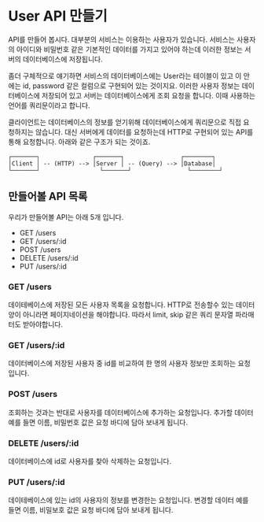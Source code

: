User API 만들기
==============

API를 만들어 봅시다. 대부분의 서비스는 이용하는 사용자가 있습니다. 서비스는 사용자의 아이디와 비밀번호 같은 기본적인 데이터를 가지고 있어야 하는데 이러한 정보는 서버의 데이터베이스에 저장됩니다.

좀더 구체적으로 얘기하면 서비스의 데이터베이스에는 User라는 테이블이 있고 이 안에는 id, password 같은 컬럼으로 구현되어 있는 것이지요. 이러한 사용자 정보는 데이터베이스에 저장되어 있고 서버는 데이터베이스에게 조회 요청을 합니다. 이때 사용하는 언어를 쿼리문이라고 합니다.

클라이언트는 데이터베이스의 정보를 얻기위해 데이터베이스에게 쿼리문으로 직접 요청하지는 않습니다. 대신 서버에게 데이터를 요청하는데 HTTP로 구현되어 있는 API를 통해 요청합니다. 아래와 같은 구조가 되는 것이죠.

```
┌───────┐               ┌───────┐                ┌────────┐
│Client │ -- (HTTP) --> │Server │ -- (Query) --> │Database│
└───────┘	              └───────┘                └────────┘
```


## 만들어볼 API 목록

우리가 만들어볼 API는 아래 5개 입니다.

* GET /users
* GET /users/:id
* POST /users
* DELETE /users/:id
* PUT /users/:id


### GET /users

데이테베이스에 저장된 모든 사용자 목록을 요청합니다. HTTP로 전송할수 있는 데이터양이 아니라면 페이지네이션을 해야합니다. 따라서 limit, skip 같은 쿼리 문자열 파라매터도 받아야합니다.


### GET /users/:id

데이터베이스에 저장된 사용자 중 id를 비교하여 한 명의 사용자 정보만 조회하는 요청입니다.


### POST /users

조회하는 것과는 반대로 사용자를 데이터베이스에 추가하는 요청입니다. 추가할 데이터 예를 들면 이름, 비밀번호 값은 요청 바디에 담아 보내게 됩니다.


### DELETE /users/:id

데이터베이스에 id로 사용자를 찾아 삭제하는 요청입니다.


### PUT /users/:id

데이테베이스에 있는 id의 사용자의 정보를 변경한는 요청입니다. 변경할 데이터 예를 들면 이름, 비밀보호 값은 요청 바디에 담아 보내게 됩니다.

